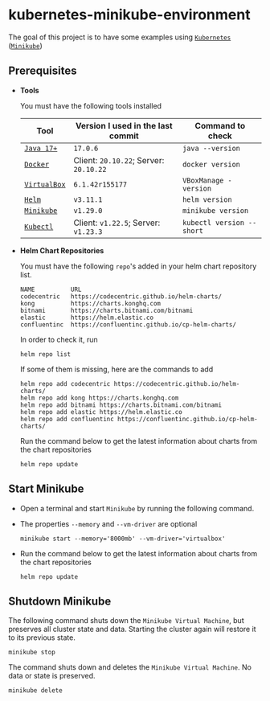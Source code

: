 # kubernetes-minikube-environment

The goal of this project is to have some examples using 
[`Kubernetes`](https://kubernetes.io) 
([`Minikube`](https://github.com/kubernetes/minikube)) 

## Prerequisites

- **Tools**

  You must have the following tools installed

  | Tool              | Version I used in the last commit      | Command to check          |
  |-------------------|----------------------------------------|---------------------------|
  | [`Java 17+`][1]   | `17.0.6`                               | `java --version`          |
  | [`Docker`][2]     | Client: `20.10.22`; Server: `20.10.22` | `docker version`          |
  | [`VirtualBox`][3] | `6.1.42r155177`                        | `VBoxManage -version`     |
  | [`Helm`][4]       | `v3.11.1`                              | `helm version`            |
  | [`Minikube`][5]   | `v1.29.0`                              | `minikube version`        |
  | [`Kubectl`][6]    | Client: `v1.22.5`; Server: `v1.23.3`   | `kubectl version --short` |

  [1]:https://www.oracle.com/java/technologies/downloads/#java17
  [2]:https://www.docker.com/
  [3]:https://www.virtualbox.org/
  [4]:https://helm.sh/docs/intro/install/
  [5]:https://kubernetes.io/docs/tasks/tools/install-minikube/
  [6]:https://kubernetes.io/docs/tasks/tools/install-kubectl/

- **Helm Chart Repositories**

  You must have the following `repo`'s added in your helm chart repository list.
  ```
  NAME        	URL
  codecentric 	https://codecentric.github.io/helm-charts/
  kong        	https://charts.konghq.com
  bitnami     	https://charts.bitnami.com/bitnami
  elastic     	https://helm.elastic.co
  confluentinc	https://confluentinc.github.io/cp-helm-charts/
  ```

  In order to check it, run
  ```
  helm repo list
  ```

  If some of them is missing, here are the commands to add
  ```
  helm repo add codecentric https://codecentric.github.io/helm-charts/
  helm repo add kong https://charts.konghq.com
  helm repo add bitnami https://charts.bitnami.com/bitnami
  helm repo add elastic https://helm.elastic.co
  helm repo add confluentinc https://confluentinc.github.io/cp-helm-charts/
  ```
  
  Run the command below to get the latest information about charts from the chart repositories
  ```
  helm repo update
  ```

## Start Minikube

- Open a terminal and start `Minikube` by running the following command.
- The properties `--memory` and `--vm-driver` are optional

  ```
  minikube start --memory='8000mb' --vm-driver='virtualbox'
  ```

- Run the command below to get the latest information about charts from the chart repositories
  ```
  helm repo update
  ```

## Shutdown Minikube

The following command shuts down the `Minikube Virtual Machine`, 
but preserves all cluster state and data. 
Starting the cluster again will restore it to its previous state.
```
minikube stop
```

The command shuts down and deletes the `Minikube Virtual Machine`.
No data or state is preserved.
```
minikube delete
```
